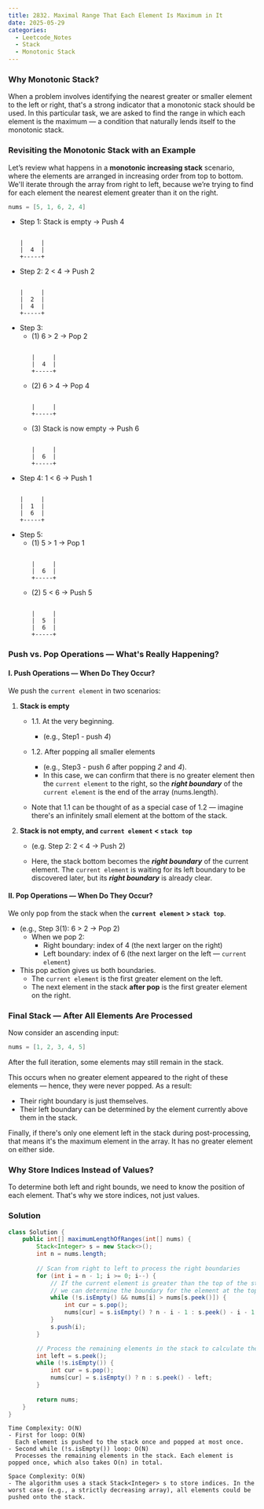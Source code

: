 ```yaml
---
title: 2832. Maximal Range That Each Element Is Maximum in It
date: 2025-05-29
categories: 
  - Leetcode_Notes
  - Stack
  - Monotonic Stack
---
```


### Why Monotonic Stack?

When a problem involves identifying the nearest greater or smaller element to the left or right, that's a strong indicator that a monotonic stack should be used. In this particular task, we are asked to find the range in which each element is the maximum — a condition that naturally lends itself to the monotonic stack.

### Revisiting the Monotonic Stack with an Example

Let’s review what happens in a **monotonic increasing stack** scenario, where the elements are arranged in increasing order from top to bottom. We'll iterate through the array from right to left, because we’re trying to find for each element the nearest element greater than it on the right.

```java
nums = [5, 1, 6, 2, 4]
```
 - Step 1: Stack is empty → Push 4
    ```

    |     |
    |  4  |
    +-----+
    ```
- Step 2: 2 < 4 → Push 2
    ```

    |     |
    |  2  |
    |  4  |
    +-----+
    ```
- Step 3: 
  - (1) 6 > 2 → Pop 2  
    ```

    |     |
    |  4  |
    +-----+
    ```
  - (2) 6 > 4 → Pop 4      
    ```

    |     |
    +-----+
    ```
  - (3) Stack is now empty → Push 6
    ```

    |     |
    |  6  |
    +-----+
    ```
- Step 4: 1 < 6 → Push 1
    ```

    |     |
    |  1  |
    |  6  |
    +-----+
    ```
- Step 5: 
  - (1) 5 > 1 → Pop 1  
    ```

    |     |
    |  6  |
    +-----+
    ```
  - (2) 5 < 6 → Push 5
    ```
    
    |     |
    |  5  |
    |  6  |
    +-----+
    ```

### Push vs. Pop Operations — What's Really Happening?

#### I. Push Operations — When Do They Occur?

We push the ```current element``` in two scenarios:

1. **Stack is empty**
   - 1.1. At the very beginning.
     - (e.g., Step1 - push *4*)
   - 1.2. After popping all smaller elements 
     - (e.g., Step3 - push *6* after popping *2* and *4*).
     - In this case, we can confirm that there is no greater element then the ```current element``` to the right, so the ***right boundary*** of the ```current element``` is the end of the array (nums.length).
  
   - Note that 1.1 can be thought of as a special case of 1.2 — imagine there's an infinitely small element at the bottom of the stack.
2. **Stack is not empty, and ```current element``` < ```stack top```**
   - (e.g. Step 2:  2 < 4 → Push 2)
  
   - Here, the stack bottom becomes the ***right boundary*** of the current element. The ```current element``` is waiting for its left boundary to be discovered later, but its ***right boundary*** is already clear.


#### II. Pop Operations — When Do They Occur?

We only pop from the stack when the **```current element``` > ```stack top```**.
- (e.g., Step 3(1): 6 > 2 → Pop 2) 
  - When we pop 2: 
    - Right boundary: index of 4 (the next larger on the right)
    - Left boundary: index of 6 (the next larger on the left — ```current element```)
- This pop action gives us both boundaries.
  - The ```current element``` is the first greater element on the left.
  - The next element in the stack **after pop** is the first greater element on the right.

### Final Stack — After All Elements Are Processed
Now consider an ascending input:
```java
nums = [1, 2, 3, 4, 5]
``` 
After the full iteration, some elements may still remain in the stack.

This occurs when no greater element appeared to the right of these elements — hence, they were never popped. As a result:
- Their right boundary is just themselves.
- Their left boundary can be determined by the element currently above them in the stack.

Finally, if there's only one element left in the stack during post-processing, that means it's the maximum element in the array. It has no greater element on either side.

### Why Store Indices Instead of Values?
To determine both left and right bounds, we need to know the position of each element. That's why we store indices, not just values.

### Solution
```java
class Solution {
    public int[] maximumLengthOfRanges(int[] nums) {
        Stack<Integer> s = new Stack<>();
        int n = nums.length;
        
        // Scan from right to left to process the right boundaries
        for (int i = n - 1; i >= 0; i--) {
            // If the current element is greater than the top of the stack,
            // we can determine the boundary for the element at the top
            while (!s.isEmpty() && nums[i] > nums[s.peek()]) {
                int cur = s.pop();
                nums[cur] = s.isEmpty() ? n - i - 1 : s.peek() - i - 1;
            }
            s.push(i);
        }

        // Process the remaining elements in the stack to calculate their left boundaries
        int left = s.peek();
        while (!s.isEmpty()) {
            int cur = s.pop();
            nums[cur] = s.isEmpty() ? n : s.peek() - left;
        }
        
        return nums;
    }
}
```

```
Time Complexity: O(N)
- First for loop: O(N)
  Each element is pushed to the stack once and popped at most once.
- Second while (!s.isEmpty()) loop: O(N)
  Processes the remaining elements in the stack. Each element is popped once, which also takes O(n) in total.

Space Complexity: O(N)
- The algorithm uses a stack Stack<Integer> s to store indices. In the worst case (e.g., a strictly decreasing array), all elements could be pushed onto the stack.
```